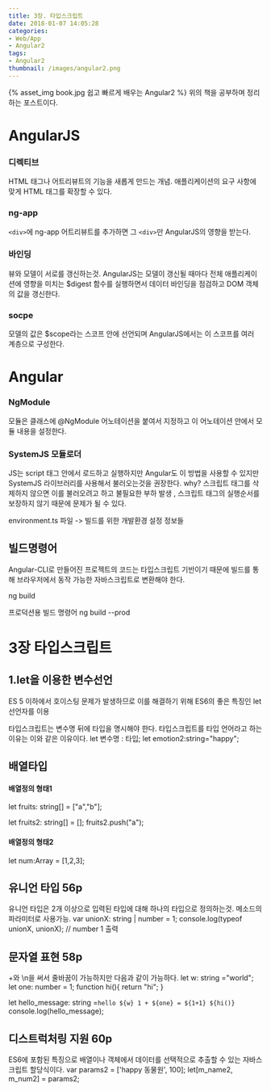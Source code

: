 ```yaml
---
title: 3장. 타입스크립트
date: 2018-01-07 14:05:28
categories:
- Web/App
- Angular2
tags:
- Angular2
thumbnail: /images/angular2.png
---
```

{% asset_img book.jpg 쉽고 빠르게 배우는 Angular2 %}
위의 책을 공부하며 정리하는 포스트이다.

# AngularJS

### 디렉티브
HTML 태그나 어트리뷰트의 기능을 새롭게 만드는 개념. 애플리케이션의 요구 사항에 맞게 HTML 태그를 확장할 수 있다.

### ng-app
`<div>`에 ng-app 어트리뷰트를 추가하면 그 `<div>`만 AngularJS의 영향을 받는다.

### 바인딩
뷰와 모델이 서로를 갱신하는것. AngularJS는 모델이 갱신될 때마다 전체 애플리케이션에 영향을 미치는 $digest 함수를 실행하면서 데이터 바인딩을 점검하고 DOM 객체의 값을 갱신한다.

### socpe
모델의 값은 $scope라는 스코프 안에 선언되며 AngularJS에서는 이 스코프를 여러 계층으로 구성한다.

# Angular

### NgModule
모듈은 클래스에 @NgModule 어노테이션을 붙여서 지정하고 이 어노테이션 안에서 모듈 내용을 설정한다.

### SystemJS 모듈로더
JS는 script 태그 안에서 로드하고 실행하지만 Angular도 이 방법을 사용할 수 있지만 SystemJS 라이브러리를 사용해서 불러오는것을 권장한다.
why? 스크립트 태그를 삭제하지 않으면 이를 불러오려고 하고 불필요한 부하 발생 , 스크립트 태그의 실행순서를 보장하지 않기 때문에 문제가 될 수 있다.

environment.ts 파일 -> 빌드를 위한 개발환경 설정 정보들

## 빌드명령어
Angular-CLI로 만들어진 프로젝트의 코드는 타입스크립트 기반이기 때문에 빌드를 통해 브라우저에서 동작 가능한 자바스크립트로 변환해야 한다.

ng build

프로덕션용 빌드 명령어
ng build --prod

# 3장 타입스크립트

## 1.let을 이용한 변수선언
ES 5 이하에서 호이스팅 문제가 발생하므로 이를 해결하기 위해 ES6의 좋은 특징인 let 선언자를 이용

타입스크립트는 변수명 뒤에 타입을 명시해야 한다. 타입스크립트를 타입 언어라고 하는 이유는 이와 같은 이유이다.
let 변수명 : 타입;
let emotion2:string="happy";

## 배열타입
#### 배열정의 형태1
let fruits: string[] = ["a","b"];


let fruits2: string[] = [];
fruits2.push("a");

#### 배열정의 형태2
let num:Array<number> = [1,2,3];


## 유니언 타입 56p
유니언 타입은 2개 이상으로 입력된 타입에 대해 하나의 타입으로 정의하는것. 메소드의 파라미터로 사용가능.
var unionX: string | number = 1;
console.log(typeof unionX, unionX); // number 1 출력


## 문자열 표현 58p
+와 \n을 써서 줄바꿈이 가능하지만 다음과 같이 가능하다.
let w: string ="world";
let one: number = 1;
function hi(){
    return "hi";
}

let hello_message: string =`
hello ${w}
1 + ${one} = ${1+1}
${hi()}
`
console.log(hello_message);


## 디스트럭처링 지원 60p
ES6에 포함된 특징으로 배열이나 객체에서 데이터를 선택적으로 추출할 수 있는 자바스크립트 할당식이다.
var params2 = ['happy 동물원', 100];
let[m_name2, m_num2] = params2;
